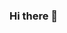 ### Hi there 👋

<!--
**Alisa411/Alisa411** is a ✨ _special_ ✨ repository because its `README.md` (this file) appears on your GitHub profile.

#About me ✨✨✨

- 🔭 I’m currently working on ***X-linked intellectual disability*** disease modeling based on IPSc
- 🌱 I’m currently learning **bioinformatics**
- 👯 I’m looking to collaborate with other students interested in bioinformatics
- 🤔 I’m looking for help with python and bash
- 💬 Ask me about 
> what I like the most. And I will answer
- 📫 How to reach me: afedorenko00@gmail.com
- ⚡ Fun fact: I'm **allergic** on cats (not fun fact but it'll protect me)
-->
